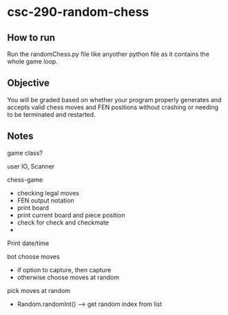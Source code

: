 # csc-290-random-chess


## How to run 
Run the randomChess.py file like anyother python file as it contains the whole game loop. 


## Objective 
 You will be graded based on whether your program properly generates and accepts valid chess moves and FEN positions without crashing or needing to be terminated and restarted. 

## Notes 
game class?

user IO, Scanner

chess-game 
- checking legal moves
- FEN output notation
- print board 
- print current board and piece position
- check for check and checkmate
- 

Print date/time

bot choose moves 
- if option to capture, then capture
- otherwise choose moves at random

pick moves at random
- Random.randomInt() --> get random index from list 



